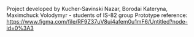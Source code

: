 Project developed by Kucher-Savinski Nazar, Borodai Kateryna, Maximchuck Volodymyr - students of IS-82 group
Prototype reference: https://www.figma.com/file/RF9Z37uV8ui4afem0u1mF6/Untitled?node-id=0%3A3
